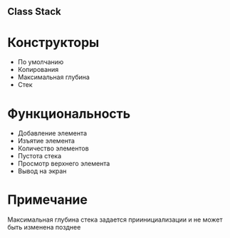 ## Class Stack
# Конструкторы
- По умолчанию
- Копирования
- Максимальная глубина
- Стек
  
# Функциональность
- Добавление элемента
- Изъятие элемента
- Количество элементов
- Пустота стека
- Просмотр верхнего элемента
- Вывод на экран

# Примечание
Максимальная глубина стека задается приинициализации и не может быть изменена позднее

